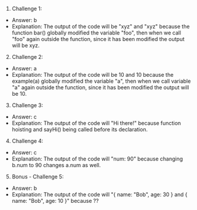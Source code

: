1. Challenge 1:
  - Answer: b 
  - Explanation: The output of the code will be "xyz" and "xyz" because the function bar() globally modified the variable "foo", then when we call "foo" again outside the function, since it has been modified the output will be xyz. 

2. Challenge 2:
  - Answer: a
  - Explanation: The output of the code will be 10 and 10 because the example(a) globally modified the variable "a", then when we call variable "a" again outside the function, since it has been modified the output will be 10. 

3. Challenge 3:
  - Answer: c
  - Explanation: The output of the code will "Hi there!" because function hoisting and sayHi() being called before its declaration.


4. Challenge 4:
  - Answer: c
  - Explanation: The output of the code will "num: 90" because changing b.num to 90 changes a.num as well.


5. Bonus - Challenge 5:
  - Answer: b
  - Explanation: The output of the code will "{ name: "Bob", age: 30 } and { name: "Bob", age: 10 }" because ??

